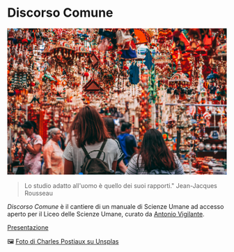 # Discorso Comune

![](immagini/charles-postiaux-efkSReIxQAw-unsplash.jpg)

> Lo studio adatto all'uomo è quello dei suoi rapporti." Jean-Jacques Rousseau

_Discorso Comune_ è il cantiere di un manuale di Scienze Umane ad accesso aperto per il Liceo delle Scienze Umane, curato da [Antonio Vigilante](autore.md).

[Presentazione](presentazione.md)

🖼️ [Foto di Charles Postiaux su Unsplas](hhttps://unsplash.com/it/@charlespostiaux)
